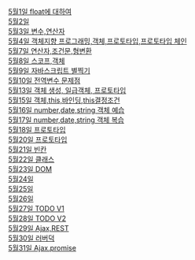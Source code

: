 <a href="https://github.com/hbsowo58/FastCampus_Summary/blob/master/Contents/2019-05/0501.md"> 5월1일 float에 대하여 <br>
<a href="https://github.com/hbsowo58/FastCampus_Summary/blob/master/Contents/2019-05/0502.md"> 5월2일 <br>
<a href="https://github.com/hbsowo58/FastCampus_Summary/blob/master/Contents/2019-05/0503.md"> 5월3일 변수,연산자 <br>
<a href="https://github.com/hbsowo58/FastCampus_Summary/blob/master/Contents/2019-05/0507.md"> 5월4일 객체지향 프로그래밍,객체,프로토타입,프로토타입 체인 <br>
<a href="https://github.com/hbsowo58/FastCampus_Summary/blob/master/Contents/2019-05/0507.md"> 5월7일 연산자,조건문,형변환 <br>
<a href="https://github.com/hbsowo58/FastCampus_Summary/blob/master/Contents/2019-05/0508.md"> 5월8일 스코프,객체 <br>
<a href="https://github.com/hbsowo58/FastCampus_Summary/blob/master/Contents/2019-05/0509.md"> 5월9일 자바스크립트 별찍기 <br>
<a href="https://github.com/hbsowo58/FastCampus_Summary/blob/master/Contents/2019-05/0510.md"> 5월10일 전역변수 문제점 <br>
<a href="https://github.com/hbsowo58/FastCampus_Summary/blob/master/Contents/2019-05/0513.md"> 5월13일 객체 생성, 일급객체, 프로토타입<br>
<a href="https://github.com/hbsowo58/FastCampus_Summary/blob/master/Contents/2019-05/0515.md"> 5월15일 객체,this,바인딩,this결정조건<br>
<a href="https://github.com/hbsowo58/FastCampus_Summary/blob/master/Contents/2019-05/0516.md"> 5월16일 number,date,string 객체 예습<br>
<a href="https://github.com/hbsowo58/FastCampus_Summary/blob/master/Contents/2019-05/0517.md"> 5월17일 number,date,string 객체 복습<br>
<a href="https://github.com/hbsowo58/FastCampus_Summary/blob/master/Contents/2019-05/0518.md"> 5월18일 프로토타입<br>
<a href="https://github.com/hbsowo58/FastCampus_Summary/blob/master/Contents/2019-05/0520.md"> 5월20일 프로토타입<br>
<a href="https://github.com/hbsowo58/FastCampus_Summary/blob/master/Contents/2019-05/0521.md"> 5월21일 빈칸<br>
<a href="https://github.com/hbsowo58/FastCampus_Summary/blob/master/Contents/2019-05/0522.md"> 5월22일 클래스<br>
<a href="https://github.com/hbsowo58/FastCampus_Summary/blob/master/Contents/2019-05/0523.md"> 5월23일 DOM<br>
<a href="https://github.com/hbsowo58/FastCampus_Summary/blob/master/Contents/2019-05/0524.md"> 5월24일 <br>
<a href="https://github.com/hbsowo58/FastCampus_Summary/blob/master/Contents/2019-05/0525.md"> 5월25일 <br>
<a href="https://github.com/hbsowo58/FastCampus_Summary/blob/master/Contents/2019-05/0526.md"> 5월26일 <br>
<a href="https://github.com/hbsowo58/FastCampus_Summary/blob/master/Contents/2019-05/0527.md"> 5월27일 TODO V1<br>
<a href="https://github.com/hbsowo58/FastCampus_Summary/blob/master/Contents/2019-05/0528.md"> 5월28일 TODO V2<br>
<a href="https://github.com/hbsowo58/FastCampus_Summary/blob/master/Contents/2019-05/0529.md"> 5월29일 Ajax,REST<br>
<a href="https://github.com/hbsowo58/FastCampus_Summary/blob/master/Contents/2019-05/0530.md"> 5월30일 러버덕<br>
<a href="https://github.com/hbsowo58/FastCampus_Summary/blob/master/Contents/2019-05/0531.md"> 5월31일 Ajax.promise<br>
